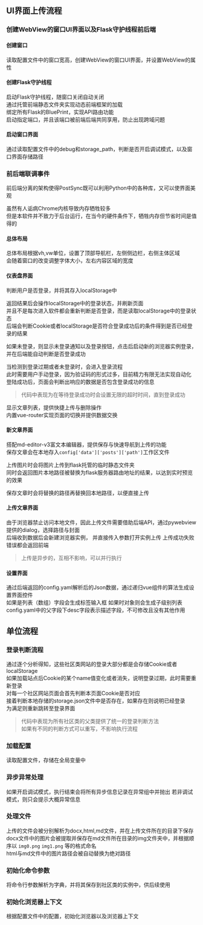 ## UI界面上传流程

### 创建WebView的窗口UI界面以及Flask守护线程前后端

#### 创建窗口

读取配置文件中的窗口宽高，创建WebView的窗口UI界面，并设置WebView的属性

#### 创建Flask守护线程

启动Flask守护线程，随窗口关闭自动关闭  
通过托管前端静态文件夹实现动态前端框架的加载  
绑定所有Flask的BluePrint，实现API路由功能  
启动指定端口，并且该端口被前端后端共同享用，防止出现跨域问题

#### 启动窗口界面

通过读取配置文件中的debug和storage_path，判断是否开启调试模式，以及窗口界面存储路径  

### 前后端联调事件

前后端分离的架构使得PostSync既可以利用Python中的各种库，又可以使界面美观

虽然有人诟病Chrome内核导致内存牺牲较多  
但是本软件并不致力于后台运行，在当今的硬件条件下，牺牲内存但节省时间是值得的  

#### 总体布局

总体布局根据vh,vw单位，设置了顶部导航栏，左侧侧边栏，右侧主体区域  
会随着窗口的改变调整字体大小，左右内容区域的宽度  

#### 仪表盘界面

判断用户是否登录，并将其存入localStorage中

返回结果后会操作localStorage中的登录状态，并刷新页面  
并且不是每次进入软件都会重新判断是否登录，而是读取localStorage中的登录状态  
后端会判断Cookie或者localStorage是否符合登录成功后的条件得到是否已经登录的结果  

如果未登录，则显示未登录通知以及登录按钮，点击后启动新的浏览器实例登录，并在后端能自动判断是否登录成功  

当检测到登录过期或者未登录时，会进入登录流程  
此时需要用户手动登录，因为验证码的形式过多，目前精力有限无法实现自动化
登陆成功后，页面会判断出响应的数据是否包含登录成功的信息  
> 代码中表现为在等待登录成功时会设置无限的超时时间，直到登录成功  

显示文章列表，提供快捷上传与删除操作  
内置vue-router实现页面的切换并提供数据交换  

#### 新文章界面

搭配md-editor-v3富文本编辑器，提供保存与快速导航到上传的功能  
保存文章会在本地存入`config['data']['posts']['path']`工作区文件

上传图片时会将图片上传到flask托管的临时静态文件夹  
同时会返回图片本地路径被替换为flask服务器路由地址的结果，以达到实时预览的效果

保存文章时会将替换的路径再替换回本地路径，以便直接上传  

#### 上传文章界面

由于浏览器禁止访问本地文件，因此上传文件需要借助后端API，通过pywebview提供的dialog，选择路径与封面  
后端收到数据后会新建浏览器实例， 并直接传入参数打开实例上传
上传成功失败错误都会返回前端
> 上传是异步的，互相不影响，可以并行执行  

#### 设置界面

通过后端返回的config.yaml解析后的Json数据，通过递归vue组件的算法生成设置界面控件  
如果是列表（数组）字段会生成标签输入框
如果时对象则会生成子级别列表
config.yaml中的父字段下desc字段表示描述字段，不可修改且没有其他作用

## 单位流程

### 登录判断流程

通过逐个分析得知，这些社区类网站的登录大部分都是会存储Cookie或者localStorage  
如果加载站点后Cookie的某个name值变化或者消失，说明登录过期，此时需要重新登录  
对每一个社区网站页面会首先判断本页面Cookie是否对应  
接着判断本地存储的storage.json文件中是否存在，如果存在则说明已经登录  
为满足则重新跳转至登录界面  
> 代码中表现为所有社区类的父类提供了统一的登录判断方法  
> 如果有不同的判断方式可以重写，不影响执行流程

### 加载配置

读取配置文件，存储在全局变量中

### 异步异常处理

如果开启调试模式，执行结束会将所有异步信息记录在异常组中并抛出
若非调试模式，则只会提示大概异常信息

### 处理文件

上传的文件会被分别解析为docx,html,md文件，并在上传文件所在的目录下保存
docx文件中的图片会被提取并保存在md文件所在目录的img文件夹中，并根据顺序以 `img0.png` `img1.png` 等的格式命名  
html与md文件中的图片路径会被自动替换为绝对路径

### 初始化命令参数

将命令行参数解析为字典，并将其保存到社区类的实例中，供后续使用

### 初始化浏览器上下文

根据配置文件中的配置，初始化浏览器以及浏览器上下文
